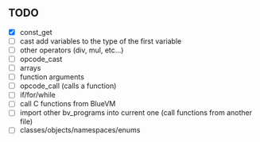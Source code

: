## TODO
- [x] const_get
- [ ] cast add variables to the type of the first variable
- [ ] other operators (div, mul, etc...)
- [ ] opcode_cast
- [ ] arrays
- [ ] function arguments
- [ ] opcode_call (calls a function)
- [ ] if/for/while
- [ ] call C functions from BlueVM
- [ ] import other bv_programs into current one (call functions from another file)
- [ ] classes/objects/namespaces/enums
